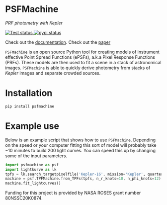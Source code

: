 # PSFMachine

*PRF photometry with Kepler*

<a href="https://github.com/ssdatalab/psfmachine/workflows/tests.yml">
      <img src="https://github.com/ssdatalab/psfmachine/workflows/pytest/badge.svg" alt="Test status"/>
</a> <a href="https://pypi.python.org/pypi/tess-ephem"><img src="https://img.shields.io/pypi/v/tess-ephem", alt="pypi status"></a>

Check out the [documentation](https://ssdatalab.github.io/psfmachine/).
Check out the [paper](#)

`PSFMachine` is an open source Python tool for creating models of instrument effective Point Spread Functions (ePSFs), a.k.a Pixel Response Functions (PRFs). These models are then used to fit a scene in a stack of astronomical images. `PSFMachine` is able to quickly derive photometry from stacks of *Kepler* images and separate crowded sources.

# Installation

```
pip install psfmachine
```

# Example use

Below is an example script that shows how to use `PSFMachine`. Depending on the speed or your computer fitting this sort of model will probably take ~10 minutes to build 200 light curves. You can speed this up by changing some of the input parameters.

```python
import psfmachine as psf
import lightkurve as lk
tpfs = lk.search_targetpixelfile('Kepler-16', mission='Kepler', quarter=12, radius=1000, limit=200, cadence='long').download_all(quality_bitmask=None)
machine = psf.TPFMachine.from_TPFs(tpfs, n_r_knots=10, n_phi_knots=12)
machine.fit_lightcurves()
```

Funding for this project is provided by NASA ROSES grant number 80NSSC20K0874.
